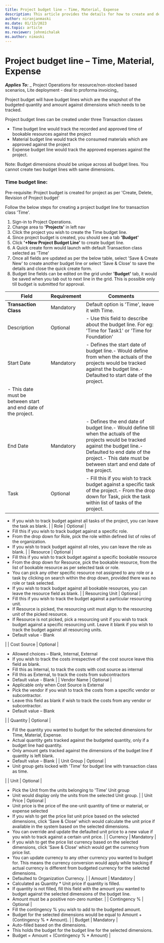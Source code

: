 ```yaml
---
title: Project budget line – Time, Material, Expense
description: This article provides the details for how to create and delete a project cost budget line.
author: niranjanmaski
ms.date: 01/13/2023
ms.topic: article
ms.reviewer: johnmichalak
ms.author: nimaski
---
```


# Project budget line – Time, Material, Expense

**_Applies To:_** _ Project Operations for resource/non-stocked based scenarios, Lite deployment - deal to proforma invoicing_

Project budget will have budget lines which are the snapshot of the budgeted quantity and amount against dimensions which needs to be tracked.

Project budget lines can be created under three Transaction classes

- Time budget line would track the recorded and approved time of bookable resources against the project
- Material budget line would track the consumed materials which are approved against the project
- Expense budget line would track the approved expenses against the project.

Note: Budget dimensions should be unique across all budget lines. You cannot create two budget lines with same dimensions.

### Time budget line:

Pre-requisite: Project budget is created for project as per 'Create, Delete, Revision of Project budget'

Follow the below steps for creating a project budget line for transaction class 'Time'.

1. Sign-in to Project Operations.
2. Change area to **'Projects'** in left nav
3. Click the project you wish to create the Time budget line.
4. Since project budget is created, you should see a tab **'Budget'**
5. Click **'+New Project Budget Line'** to create budget line.
6. A Quick create form would launch with default Transaction class selected as 'Time'
7. Once all fields are updated as per the below table, select 'Save & Create New' to create another budget line or select 'Save & Close' to save the details and close the quick create form.
8. Budget line fields can be edited on the grid under **'Budget'** tab, it would be saved when you tab out to next line in the grid. This is possible only till budget is submitted for approval.


| **Field** | **Requirement** | **Comments** |
| --- | --- | --- |
| **Transaction Class** | Mandatory | Default option is 'Time', leave it with Time. |
| Description | Optional |- Use this field to describe about the budget line. For eg: 'Time for Task1' or 'Time for Foundation' |
| Start Date | Mandatory |- Defines the start date of budget line.- Would define from when the actuals of the projects would be tracked against the budget line.- Defaulted to start date of the project.
- This date must be between start and end date of the project.|
| End Date | Mandatory |- Defines the end date of budget line.- Would define till when the actuals of the projects would be tracked against the budget line.- Defaulted to end date of the project.- This date must be between start and end date of the project. |
| Task | Optional |- Fill this if you wish to track budget against a specific task of the project.- From the drop down for Task, pick the task within list of tasks of the project.
- If you wish to track budget against all tasks of the project, you can leave the task as blank.
 |
| Role | Optional |
- Fill this if you wish to track budget against a specific role.
- From the drop down for Role, pick the role within defined list of roles of the organization.
- If you wish to track budget against all roles, you can leave the role as blank.
 |
| Resource | Optional |
- Fill this if you wish to track budget against a specific bookable resource
- From the drop down for Resource, pick the bookable resource, from the list of bookable resource as per selected task or role.
- You can pick any other specific resource not assigned to any role or a task by clicking on search within the drop down, provided there was no role or task selected.
- If you wish to track budget against all bookable resources, you can leave the resource field as blank.
 |
| Resourcing Unit | Optional |
- Fill this if you wish to track the budget against a particular resourcing unit.
- If Resource is picked, the resourcing unit must align to the resourcing unit of the picked resource.
- If Resource is not picked, pick a resourcing unit if you wish to track budget against a specific resourcing unit. Leave it blank if you wish to track the budget against all resourcing units.
- Default value - Blank

 |
| Cost Source | Optional |
- Allowed choices – Blank, Internal, External
- If you wish to track the costs irrespective of the cost source leave this field as blank.
- Fill this as Internal, to track the costs with cost source as internal
- Fill this as External, to track the costs from subcontractors
- Default value - Blank
 |
| Vendor Name | Optional |
- Applicable only when Cost Source is External
- Pick the vendor if you wish to track the costs from a specific vendor or subcontractor.
- Leave this field as blank if wish to track the costs from any vendor or subcontractor.
- Default value – Blank

 |
| Quantity | Optional |
- Fill the quantity you wanted to budget for the selected dimensions for Time, Material, Expense.
- Actual quantity gets tracked against the budgeted quantity, only if a budget line had quantity.
- Only amount gets tracked against the dimensions of the budget line if quantity is left blank.
- Default value – Blank
 |
| Unit Group | Optional |
- Unit group gets locked with 'Time' for budget line with transaction class as time.

 |
| Unit | Optional |
- Pick the Unit from the units belonging to 'Time' Unit group
- Unit would display only the units from the selected Unit group.
 |
| Unit Price | Optional |
- Unit price is the price of the one-unit quantity of time or material, or expense selected
- If you wish to get the price list unit price based on the selected dimensions, click 'Save & Close' which would calculate the unit price if available in the system based on the selected dimensions.
- You can override and update the defaulted unit price to a new value if you wish to track against a certain unit price.
 |
| Currency | Mandatory |
- If you wish to get the price list currency based on the selected dimensions, click 'Save & Close' which would get the currency from price list.
- You can update currency to any other currency you wanted to budget for. This means the currency conversion would apply while tracking if actual currency is different from budgeted currency for the selected dimensions.
- Defaulted to Organization Currency.
 |
| Amount | Mandatory |
- Calculated as Quantity \* Unit price if quantity is filled.
- If quantity is not filled, fill this field with the amount you wanted to budget against the selected dimensions of the budget line.
- Amount must be a positive non-zero number.
 |
| Contingency % | Optional |
- Fill the contingency % you wish to add to the budgeted amount.
- Budget for the selected dimensions would be equal to
Amount + (Contingency % \* Amount). |
| Budget | Mandatory |
- Auto-filled based on the dimensions.
- This holds the budget for the budget line for the selected dimensions.
- Budget = Amount + (Contingency % \* Amount)
 |
